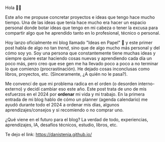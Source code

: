 Hola 🙋🏻

Este año me propuse concretar proyectos e ideas que tengo hace mucho tiempo.
Una de las ideas que tenía hace mucho era hacer un espacio personal donde
botar ideas que tengo en mi cabeza o tener la excusa para compartir algo que
he aprendido tanto en lo profesional, técnico o personal. 

Hoy lanzo oficialmente mi blog llamado "Ideas en Papel" 📝 y este primer post
habla de algo no tan *trend*, sino que de algo mucho más personal y del cómo soy yo.
Soy una persona que constantemente tiene muchas ideas y siempre quiere estar
haciendo cosas nuevas y aprendiendo cada día un poco más, pero creo que ese gen
me ha llevado poco a poco a no terminar lo que comienzo (procrastinación). He dejado cosas inconclusas como libros, proyectos, etc. (Sinceramente, ¿A quién no le pasa?).

Me convencí de que mi problema radica en el orden (o desorden interno-externo) y decidí 
cambiar eso este año. Este post trata de uno de mis esfuerzos en el 2024 por **ordenar** mi vida y mi trabajo. En la primera entrada de mi blog hablo de cómo un planner (agenda calendario) me ayudó durante todo el 2024 a ordenar mis días, algunos 
aprendizajes/consejos y si recomiendo o no comprar uno.

¿Qué viene en el futuro para el blog? La verdad de todo, experiencias, aprendizajes, IA, desafíos técnicos, estudio, libros, etc.

Te dejo el link: https://danistenia.github.io/